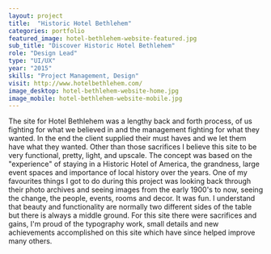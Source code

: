 ```yaml
---
layout: project
title:  "Historic Hotel Bethlehem"
categories: portfolio
featured_image: hotel-bethlehem-website-featured.jpg
sub_title: "Discover Historic Hotel Bethlehem"
role: "Design Lead"
type: "UI/UX"
year: "2015"
skills: "Project Management, Design"
visit: http://www.hotelbethlehem.com/
image_desktop: hotel-bethlehem-website-home.jpg
image_mobile: hotel-bethlehem-website-mobile.jpg
---
```


The site for Hotel Bethlehem was a lengthy back and forth process, of us fighting
for what we believed in and the management fighting for what they wanted. In the
end the client supplied their must haves and we let them have what they wanted.
Other than those sacrifices I believe this site to be very functional, pretty,
light, and upscale. The concept was based on the "experience" of staying in a
Historic Hotel of America, the grandness, large event spaces and importance of
local history over the years. One of my favourites things I got to do during
this project was looking back through their photo archives and seeing images
from the early 1900's to now, seeing the change, the people, events, rooms and
decor. It was fun. I understand that beauty and functionality are normally two
different sides of the table but there is always a middle ground. For this site
there were sacrifices and gains, I'm proud of the typography work, small details
and new achievements accomplished on this site which have since helped improve
many others.
